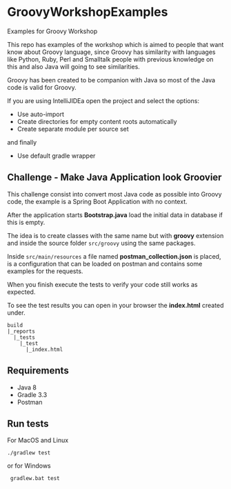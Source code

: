 # GroovyWorkshopExamples
Examples for Groovy Workshop

This repo has examples of the workshop which is aimed to people that want know about Groovy language,
since Groovy has similarity with languages like Python, Ruby, Perl and Smalltalk
people with previous knowledge on this and also Java will going to see similarities.

Groovy has been created to be companion with Java so most of the Java code is valid for Groovy.

If you are using IntelliJIDEa open the project and select the options:

- Use auto-import
- Create directories for empty content roots automatically
- Create separate module per source set

and finally

- Use default gradle wrapper

## Challenge - Make Java Application look Groovier

This challenge consist into convert most Java code as possible into Groovy code,
the example is a Spring Boot Application with no context.

After the application starts **Bootstrap.java** load the initial data in database if this is empty.

The idea is to create classes with the same name but with **groovy** extension and inside the
source folder `src/groovy` using the same packages.

Inside `src/main/resources` a file named **postman_collection.json** is placed, is a configuration
that can be loaded on postman and contains some examples for the requests.

When you finish execute the tests to verify your code still works as expected.

To see the test results you can open in your browser the **index.html** created under.

```
build
|_reports
  |_tests
    |_test
      |_index.html
```



## Requirements

- Java 8
- Gradle 3.3
- Postman

## Run tests

For MacOS and Linux

`` ./gradlew test ``  

or for Windows

`` gradlew.bat test``
